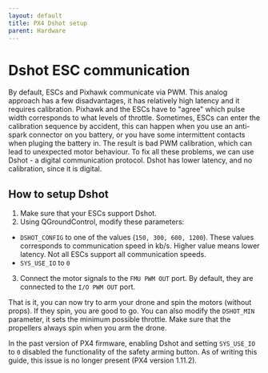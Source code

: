 ```yaml
---
layout: default
title: PX4 Dshot setup
parent: Hardware
---
```


# Dshot ESC communication
By default, ESCs and Pixhawk communicate via PWM.
This analog approach has a few disadvantages, it has relatively high latency and it requires calibration.
Pixhawk and the ESCs have to "agree" which pulse width corresponds to what levels of throttle.
Sometimes, ESCs can enter the calibration sequence by accident, this can happen when you use an anti-spark connector on you battery, or you have some intermittent contacts when pluging the battery in.
The result is bad PWM calibration, which can lead to unexpected motor behaviour.
To fix all these problems, we can use Dshot - a digital communication protocol.
Dshot has lower latency, and no calibration, since it is digital.

## How to setup Dshot
1. Make sure that your ESCs support Dshot.
2. Using QGroundControl, modify these parameters:
  * `DSHOT_CONFIG` to one of the values (`150, 300, 600, 1200`). These values corresponds to communication speed in kb/s. Higher value means lower latency. Not all ESCs support all communication speeds.
  * `SYS_USE_IO` to `0`
3. Connect the motor signals to the `FMU PWM OUT` port. By default, they are connected to the `I/O PWM OUT` port.

That is it, you can now try to arm your drone and spin the motors (without props).
If they spin, you are good to go.
You can also modify the `DSHOT_MIN` parameter, it sets the minimum possible throttle.
Make sure that the propellers always spin when you arm the drone.

In the past version of PX4 firmware, enabling Dshot and setting `SYS_USE_IO` to `0` disabled the functionality of the safety arming button. As of writing this guide, this issue is no longer present (PX4 version 1.11.2).

